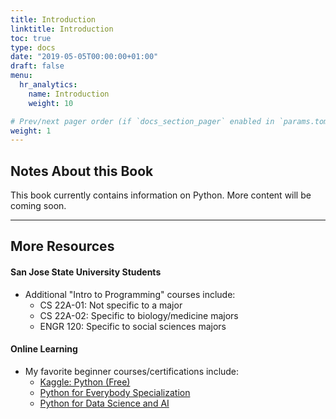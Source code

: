 ```yaml
---
title: Introduction
linktitle: Introduction
toc: true
type: docs
date: "2019-05-05T00:00:00+01:00"
draft: false
menu:
  hr_analytics:
    name: Introduction
    weight: 10

# Prev/next pager order (if `docs_section_pager` enabled in `params.toml`)
weight: 1
---
```


## Notes About this Book

This book currently contains information on Python. More content will be coming soon.

---

## More Resources

#### San Jose State University Students

- Additional "Intro to Programming" courses include: 
  - CS 22A-01: Not specific to a major
  - CS 22A-02: Specific to biology/medicine majors
  - ENGR 120: Specific to social sciences majors

#### Online Learning 

- My favorite beginner courses/certifications include:   
  - [Kaggle: Python (Free)](https://www.kaggle.com/learn/python)
  - [Python for Everybody Specialization](https://www.coursera.org/specializations/python)
  - [Python for Data Science and AI](https://www.coursera.org/learn/python-for-applied-data-science-ai)
